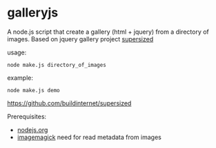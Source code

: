 galleryjs
=========

A node.js script that create a gallery (html + jquery) from a directory of images. 
Based on jquery gallery project [supersized](http://buildinternet.com/project/supersized/) 

usage:

    node make.js directory_of_images

example:

    node make.js demo


https://github.com/buildinternet/supersized

Prerequisites:
  * [nodejs.org](http://nodejs.org/)
  * [imagemagick](http://www.imagemagick.org/script/index.php) need for read metadata from images
